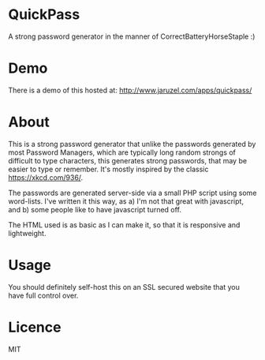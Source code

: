 # QuickPass
A strong password generator in the manner of CorrectBatteryHorseStaple :)

# Demo
There is a demo of this hosted at: http://www.jaruzel.com/apps/quickpass/

# About
This is a strong password generator that unlike the passwords generated by most Password Managers, which are typically long random strongs of difficult to type characters, this generates strong passwords, that may be easier to type or remember. It's mostly inspired by the classic https://xkcd.com/936/.

The passwords are generated server-side via a small PHP script using some word-lists. I've written it this way, as a) I'm not that great with javascript, and b) some people like to have javascript turned off.

The HTML used is as basic as I can make it, so that it is responsive and lightweight.

# Usage
You should definitely self-host this on an SSL secured website that you have full control over.

# Licence
MIT

